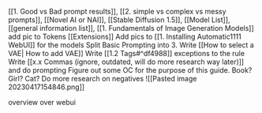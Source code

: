 [[1. Good vs Bad prompt results]], [[2. simple vs complex vs messy prompts]], [[Novel AI or NAI]], [[Stable Diffusion 1.5]], [[Model List]], [[general information list]], 
[[1. Fundamentals of Image Generation Models]] add pic to Tokens
[[Extensions]]
Add pics to [[1. Installing Automatic1111 WebUI]] for the models
Split Basic Prompting into 3.
Write [[How to select a VAE| How to add VAE]]
Write [[1.2 Tags#^df4988]] exceptions to the rule
Write [[x.x Commas (ignore, outdated, will do more research way later)]] and do prompting 
Figure out some OC for the purpose of this guide. Book? Girl? Cat?
Do more research on negatives
![[Pasted image 20230417154846.png]]

overview over webui
